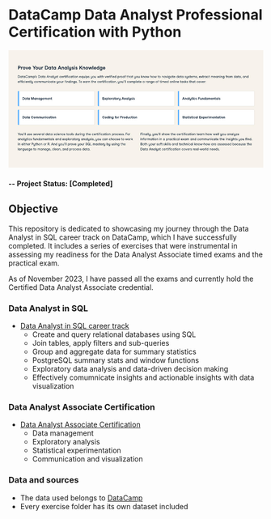 # DataCamp Data Analyst Professional Certification with Python

![alternative text](img/readme_image.jpg)

#### -- Project Status: [Completed]

## Objective
This repository is dedicated to showcasing my journey through the Data Analyst in SQL career track on DataCamp, which I have successfully completed. It includes a series of exercises that were instrumental in assessing my readiness for the Data Analyst Associate timed exams and the practical exam.

As of November 2023, I have passed all the exams and currently hold the Certified Data Analyst Associate credential.

### Data Analyst in SQL
* [Data Analyst in SQL career track](https://www.datacamp.com/tracks/data-analyst-in-sql)
  * Create and query relational databases using SQL
  * Join tables, apply filters and sub-queries
  * Group and aggregate data for summary statistics
  * PostgreSQL summary stats and window functions
  * Exploratory data analysis and data-driven decision making
  * Effectively comumnicate insights and actionable insights with data visualization

### Data Analyst Associate Certification
* [Data Analyst Associate Certification](https://support.datacamp.com/hc/en-us/articles/7926305856919-Data-Analyst-Associate)
  * Data management
  * Exploratory analysis
  * Statistical experimentation
  * Communication and visualization

### Data and sources
* The data used belongs to [DataCamp](https://www.datacamp.com/)
* Every exercise folder has its own dataset included
